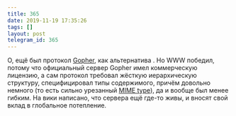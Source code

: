 ```yaml
---
title: 365
date: 2019-11-19 17:35:26
tags: []
layout: post
telegram_id: 365
---
```


О, ещё был протокол [Gopher](https://ru.wikipedia.org/wiki/Gopher), как альтернатива <WWW>. Но WWW победил, потому что официальный сервер Gopher имел коммерческую лицензию, а сам протокол требовал жёсткую иерархическую структуру, специфицировал типы содержимого, причём довольно немного (то есть сильно урезанный [MIME type](https://en.wikipedia.org/wiki/Media_type)), да и вообще был менее гибким. На вики написано, что сервера ещё где-то живы, и вносят свой вклад в глобальное потепление.
